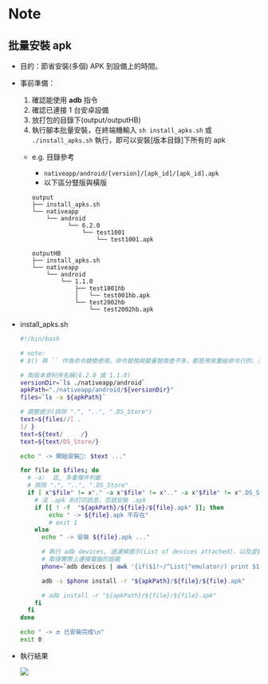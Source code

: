# Note

## 批量安裝 apk

- 目的：節省安裝(多個) APK 到設備上的時間。

- 事前準備：
	1. 確認能使用 **adb** 指令
	2. 確認已連接 1 台安卓設備
	3. 放打包的目錄下(output/outputHB)
	4. 執行腳本批量安裝，在終端機輸入 `sh install_apks.sh` 或 `./install_apks.sh` 執行，即可以安裝[版本目錄]下所有的 apk

    - e.g. 目錄參考
        - `nativeapp/android/[version]/[apk_id]/[apk_id].apk`
        - 以下區分豎版與橫版

        ```
        output
        ├── install_apks.sh
        └── nativeapp
            └── android
                  └── 6.2.0
                      └── test1001
                          └── test1001.apk

        outputHB
        ├── install_apks.sh
        └── nativeapp
            └── android
                └── 1.1.0
                    ├── test1001hb
                    │   └── test001hb.apk
                    └── test2002hb
                        └── test2002hb.apk
        ```

- install_apks.sh
    ```bash
    #!/bin/bash

    # note:
    # $() 與 `` 作為命令替換使用。命令替換與變量替換差不多，都是用來重組命令行的，先完成引號裡的命令行，然後將其結果替換出來，再重組成新的命令行。

    # 取版本資料夾名稱(6.2.0 或 1.1.0)
    versionDir=`ls ./nativeapp/android`
    apkPath="./nativeapp/android/${versionDir}"
    files=`ls -a ${apkPath}`

    # 調整提示(排除 ".", "..", ".DS_Store")
    text=${files//[ .
    ]/ }
    text=${text/     /}
    text=${text/DS_Store/}

    echo " -> 開始安裝🔨️: $text ..."

    for file in $files; do
      # -a:  且, 多重條件判斷
      # 排除 ".", "..", ".DS_Store"
      if [ x"$file" != x"." -a x"$file" != x".." -a x"$file" != x".DS_Store" ]; then
        # 沒 .apk 則打印訊息，否就安裝 .apk
        if [[ ! -f  "${apkPath}/${file}/${file}.apk" ]]; then
            echo " -> ${file}.apk 不存在"
            # exit 1
        else
          echo " -> 安裝 ${file}.apk ..."

          # 執行 adb devices, 過濾掉提示(List of devices attached)、以及虛擬機(emulator-XXXX device)
          # 取得實際上連接電腦的設備
          phone=`adb devices | awk '{if($1!~/^List|^emulator/) print $1}'`

          adb -s $phone install -r "${apkPath}/${file}/${file}.apk"

          # adb install -r "${apkPath}/${file}/${file}.apk"
        fi
      fi
    done

    echo " -> 🔚 已安裝完成\n"
    exit 0
    ```

- 執行結果

    ![](https://i.imgur.com/CwB1riE.png)
